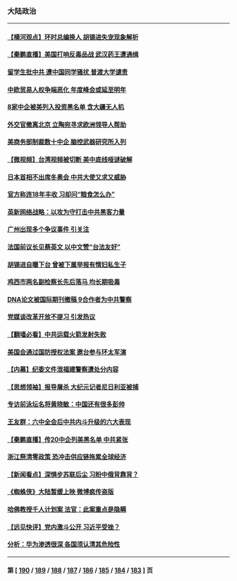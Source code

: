 ### 大陆政治
---
#### [【横河观点】环时总编换人 胡锡进失宠现象解析](../../pages/ncid277/n13442318.md) 
#### [【秦鹏直播】美国打响反毒品战 武汉药王遭通缉](../../pages/ncid277/n13442269.md) 
#### [留学生批中共 遭中国同学骚扰 普渡大学谴责](../../pages/ncid277/n13442278.md) 
#### [中欧贸易人权争端恶化 年度峰会或延至明年](../../pages/ncid277/n13442280.md) 
#### [8家中企被美列入投资黑名单 含大疆无人机](../../pages/ncid277/n13442272.md) 
#### [外交官撤离北京 立陶宛寻求欧洲领导人帮助](../../pages/ncid277/n13441834.md) 
#### [美商务部制裁数十中企 脑控武器研究所入列](../../pages/ncid277/n13441874.md) 
#### [【微视频】台湾视频被切断 美中底线哑谜破解](../../pages/ncid277/n13441655.md) 
#### [日本首相不出席冬奥会 中共大使又求又威胁](../../pages/ncid277/n13441471.md) 
#### [官方称连18年丰收 习却问“粮食怎么办”](../../pages/ncid277/n13441625.md) 
#### [英新网络战略：以攻为守打击中共黑客力量](../../pages/ncid277/n13441365.md) 
#### [广州出现多个争议事件 引关注](../../pages/ncid277/n13440942.md) 
#### [法国前议长见蔡英文 以中文赞“台法友好”](../../pages/ncid277/n13440862.md) 
#### [胡锡进自曝下台 曾被下属举报有情妇私生子](../../pages/ncid277/n13440915.md) 
#### [鸡西市两名副检察长先后落马 均长期吸毒](../../pages/ncid277/n13440814.md) 
#### [DNA论文被国际期刊撤稿 9合作者为中共警察](../../pages/ncid277/n13440430.md) 
#### [党媒谈改革开放不提习 引发热议](../../pages/ncid277/n13440466.md) 
#### [【翻墙必看】中共运载火箭发射失败](../../pages/ncid277/n13440346.md) 
#### [美国会通过国防授权法案 邀台参与环太军演](../../pages/ncid277/n13440440.md) 
#### [【内幕】纪委文件泄福建警察遭处分内容](../../pages/ncid277/n13440325.md) 
#### [【思想领袖】报导屠杀 大纪元记者尼日利亚被捕](../../pages/ncid277/n13412915.md) 
#### [专访前泳坛名将黄晓敏：中国还有很多彭帅](../../pages/ncid277/n13440152.md) 
#### [王友群：六中全会后中共内斗升级的六大表现](../../pages/ncid277/n13440171.md) 
#### [【秦鹏直播】传20中企列美黑名单 中共紧张](../../pages/ncid277/n13439979.md) 
#### [浙江祭清零政策 恐冲击供应链拖累全球经济](../../pages/ncid277/n13440020.md) 
#### [【新闻看点】深惧步苏联后尘 习盼中俄背靠背？](../../pages/ncid277/n13439944.md) 
#### [《蜘蛛侠》大陆暂缓上映 微博疯传盗版](../../pages/ncid277/n13439794.md) 
#### [哈佛教授千人计划案 法官：此案重点是隐瞒](../../pages/ncid277/n13439959.md) 
#### [【远见快评】党内激斗公开 习近平受挫？](../../pages/ncid277/n13439956.md) 
#### [分析：华为渗透很深 各国须认清其危险性](../../pages/ncid277/n13439804.md) 

---
#### 第 [ [190](./190.md) / [189](./189.md) / [188](./188.md) / [187](./187.md) / [186](./186.md) / [185](./185.md) / [184](./184.md) / [183](./183.md) ] 页
